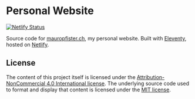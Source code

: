 # Personal Website
[![Netlify Status](https://api.netlify.com/api/v1/badges/6e1e4073-63ce-4406-aed6-446547455296/deploy-status)](https://app.netlify.com/sites/mauropfister/deploys)

Source code for [mauropfister.ch](https://mauropfister.ch), my personal website. Built with [Eleventy](https://www.11ty.dev/), hosted on [Netlify](https://www.netlify.com/).

## License
The content of this project itself is licensed under the [Attribution-NonCommercial 4.0 International license](https://creativecommons.org/licenses/by-nc/4.0/). The underlying source code used to format and display that content is licensed under the [MIT license](LICENSE.md).